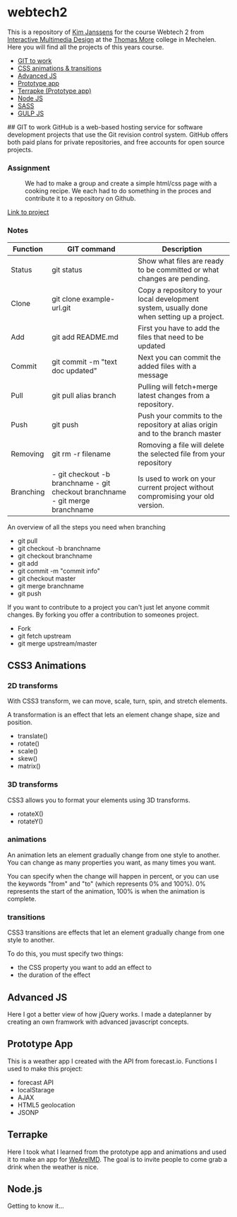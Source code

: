 webtech2
========
This is a repository of [Kim Janssens](http://www.kimjanssens.be) for the course Webtech 2 from [Interactive Multimedia Design](http://www.weareimd.be/)  at the [Thomas More](http://www.thomasmore.be/) college in Mechelen. Here you will find all the projects of this years course.

- [GIT to work](#les1)
- [CSS animations & transitions](#les2)
- [Advanced JS](#les3)
- [Prototype app](#les4)
- [Terrapke (Prototype app)](#les5)
- [Node JS](#les6)
- [SASS](#les7)
- [GULP JS](#les8)

<a name="les1">
## GIT to work
GitHub is a web-based hosting service for software development projects that use the Git revision control system. GitHub offers both paid plans for private repositories, and free accounts for open source projects.

### Assignment
<dl>
	<dd>
		We had to make a group and create a simple html/css page with a cooking recipe. We each had to do something in the proces and contribute it to a repository on Github.
	</dd>
</dl>

[Link to project](https://github.com/AxelVerstappen/recipewebsite)

### Notes
Function | GIT command | Description
--- | --- | ---
Status | git status | Show what files are ready to be committed or what changes are pending.
Clone | git clone example-url.git |Copy a repository to your local development system, usually done when setting up a project.
Add | git add README.md | First you have to add the files that need to be updated
Commit | git commit -m "text doc updated" | Next you can commit the added files with a message
Pull | git pull alias branch | Pulling will fetch+merge latest changes from a repository.
Push | git push | Push your commits to the repository at alias origin and to the branch master
Removing | git rm -r filename | Romoving a file will delete the selected file from your repository
Branching | - git checkout -b branchname - git checkout branchname - git merge branchname | Is used to work on your current project without compromising your old version.
	
An overview of all the steps you need when branching
- git pull
- git checkout -b branchname
- git checkout branchname
- git add
- git commit -m "commit info"
- git checkout master
- git merge branchname
- git push

If you want to contribute to a project you can't just let anyone commit changes. By forking you offer a contribution to someones project.
- Fork
- git fetch upstream
- git merge upstream/master

## CSS3 Animations
### 2D transforms
With CSS3 transform, we can move, scale, turn, spin, and stretch elements.

A transformation is an effect that lets an element change shape, size and position.

- translate()
- rotate()
- scale()
- skew()
- matrix()

### 3D transforms
CSS3 allows you to format your elements using 3D transforms.

- rotateX()
- rotateY()

### animations
An animation lets an element gradually change from one style to another.
You can change as many properties you want, as many times you want.

You can specify when the change will happen in percent, or you can use the keywords "from" and "to" (which represents 0% and 100%).
0% represents the start of the animation, 100% is when the animation is complete.

### transitions
CSS3 transitions are effects that let an element gradually change from one style to another.

To do this, you must specify two things:

- the CSS property you want to add an effect to
- the duration of the effect

## Advanced JS
Here I got a better view of how jQuery works. I made a dateplanner by creating an own framwork with advanced javascript concepts.

## Prototype App
This is a weather app I created with the API from forecast.io. Functions I used to make this project:

- forecast API
- localStarage
- AJAX
- HTML5 geolocation
- JSONP

## Terrapke
Here I took what I learned from the prototype app and animations and used it to make an app for [WeAreIMD](http://www.weareimd.be/). The goal is to invite people to come grab a drink when the weather is nice.

## Node.js
Getting to know it...